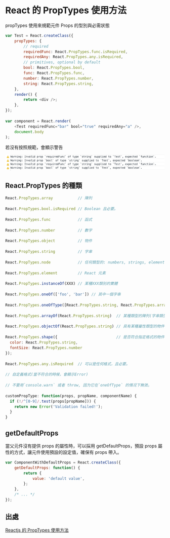 # React 的 PropTypes 使用方法

propTypes 使用來規範元件 Props 的型別與必需狀態

```js
var Test = React.createClass({
	propTypes: {
		// required
		requiredFunc: React.PropTypes.func.isRequired,
		requiredAny: React.PropTypes.any.isRequired,
		// primitives, optional by default
		bool: React.PropTypes.bool,
		func: React.PropTypes.func,
		number: React.PropTypes.number,
		string: React.PropTypes.string,
	},
	render() {
		return <div />;
	},
});

var component = React.render(
	<Test requiredFunc="bar" bool="true" requiredAny="a" />,
	document.body
);
```

若沒有按照規範，會顯示警告

![image](https://github.com/akayhu/self-components/blob/master/src/file/image/warningPropTypes.png?raw=true)

## React.PropTypes 的種類

```js
React.PropTypes.array           // 陣列

React.PropTypes.bool.isRequired // Boolean 且必要。

React.PropTypes.func            // 函式

React.PropTypes.number          // 數字

React.PropTypes.object          // 物件

React.PropTypes.string          // 字串

React.PropTypes.node            // 任何類型的: numbers, strings, elements 或者任何這種類型的陣列

React.PropTypes.element         // React 元素

React.PropTypes.instanceOf(XXX) // 某種XXX類別的實體

React.PropTypes.oneOf(['foo', 'bar']) // 其中一個字串

React.PropTypes.oneOfType([React.PropTypes.string, React.PropTypes.array]) // 其中一種格式類型

React.PropTypes.arrayOf(React.PropTypes.string)  // 某種類型的陣列(字串類型)

React.PropTypes.objectOf(React.PropTypes.string) // 具有某種屬性類型的物件(字串類型)

React.PropTypes.shape({                          // 是否符合指定格式的物件
  color: React.PropTypes.string,
  fontSize: React.PropTypes.number
});

React.PropTypes.any.isRequired  // 可以是任何格式，且必要。

// 自定義格式(當不符合的時候，會顯示Error)

// 不要用`console.warn` 或者 throw, 因为它在`oneOfType` 的情况下無效。

customPropType: function(props, propName, componentName) {
  if (!/^[0-9]/.test(props[propName])) {
    return new Error('Validation failed!');
  }
}
```

## getDefaultProps

當父元件沒有提供 props 的屬性時，可以採用 getDefaultProps，預設 props 屬性的方式，讓元件使用預設的設定值，確保有 props 帶入。

```js
var ComponentWithDefaultProps = React.createClass({
	getDefaultProps: function() {
		return {
			value: 'default value',
		};
	},
	/* ... */
});
```

## 出處

[Reactjs 的 PropTypes 使用方法](http://jamestw.logdown.com/posts/257890-257890-reactjs-prop)
